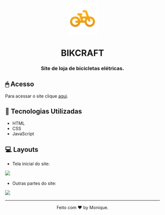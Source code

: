 <div align="center">
<img alt="Bike logo" src="favicon.svg" width="20%">
<h1>BIKCRAFT</h1>
  <h3>Site de loja de bicicletas elétricas.</h3>
</div>

## 🖱 Acesso

Para acessar o site clique [aqui](https://moniquelen.github.io/Bikcraft/).

## 🎯 Tecnologias Utilizadas
- HTML
- CSS
- JavaScript

## 💻 Layouts
- Tela inicial do site:
<img src="projeto_sobre/gif-inicial.gif" width="70%">

- Outras partes do site:
<img src="projeto_sobre/gif-partes.gif" width="70%">

---
<p align="center">Feito com ♥ by Monique.</p>
